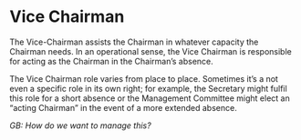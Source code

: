 # Vice Chairman

The Vice-Chairman assists the Chairman in whatever capacity the Chairman needs.  In an operational sense, the Vice Chairman is responsible for acting as the Chairman in the Chairman’s absence.

The Vice Chairman role varies from place to place.  Sometimes it’s a not even a specific role in its own right; for example, the Secretary might fulfil this role for a short absence or the Management Committee might elect an “acting Chairman” in the event of a more extended absence.

_GB: How do we want to manage this?_